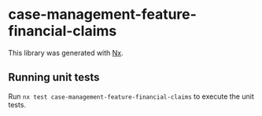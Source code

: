 # case-management-feature-financial-claims

This library was generated with [Nx](https://nx.dev).

## Running unit tests

Run `nx test case-management-feature-financial-claims` to execute the unit tests.
